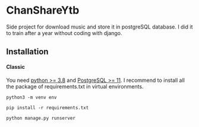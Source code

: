 # ChanShareYtb

Side project for download music and store it in postgreSQL database.
I did it to train after a year without coding with django.

## Installation

#### Classic

You need [python >= 3.8](https://www.python.org/) and [PostgreSQL >= 11](https://www.postgresql.org/).
I recommend to install all the package of requirements.txt in virtual environments.

```
python3 -m venv env

pip install -r requirements.txt

python manage.py runserver
```

